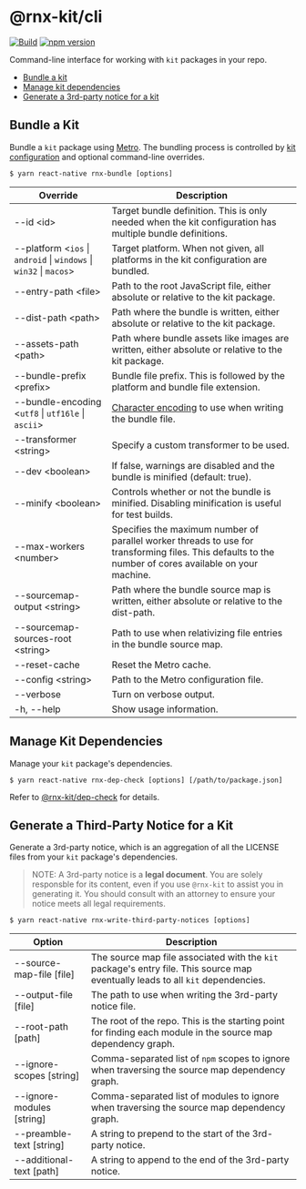 # @rnx-kit/cli

[![Build](https://github.com/microsoft/rnx-kit/actions/workflows/build.yml/badge.svg)](https://github.com/microsoft/rnx-kit/actions/workflows/build.yml)
[![npm version](https://img.shields.io/npm/v/@rnx-kit/babel-plugin-import-path-remapper)](https://www.npmjs.com/package/@rnx-kit/babel-plugin-import-path-remapper)

Command-line interface for working with `kit` packages in your repo.

- [Bundle a kit](#Bundle-a-Kit)
- [Manage kit dependencies](#Manage-Kit-Dependencies)
- [Generate a 3rd-party notice for a kit](#Generate-a-Third%2dParty-Notice-for-a-Kit)

## Bundle a Kit

Bundle a `kit` package using [Metro](https://facebook.github.io/metro). The
bundling process is controlled by
[kit configuration](https://github.com/microsoft/rnx-kit/tree/main/packages/config)
and optional command-line overrides.

```
$ yarn react-native rnx-bundle [options]
```

| Override                                                                                 | Description                                                                                                                                            |
| ---------------------------------------------------------------------------------------- | ------------------------------------------------------------------------------------------------------------------------------------------------------ |
| --id &lt;id&gt;                                                                          | Target bundle definition. This is only needed when the kit configuration has multiple bundle definitions.                                              |
| --platform &lt;`ios` &#124; `android` &#124; `windows` &#124; `win32` &#124; `macos`&gt; | Target platform. When not given, all platforms in the kit configuration are bundled.                                                                   |
| --entry-path &lt;file&gt;                                                                | Path to the root JavaScript file, either absolute or relative to the kit package.                                                                      |
| --dist-path &lt;path&gt;                                                                 | Path where the bundle is written, either absolute or relative to the kit package.                                                                      |
| --assets-path &lt;path&gt;                                                               | Path where bundle assets like images are written, either absolute or relative to the kit package.                                                      |
| --bundle-prefix &lt;prefix&gt;                                                           | Bundle file prefix. This is followed by the platform and bundle file extension.                                                                        |
| --bundle-encoding &lt;`utf8` &#124; `utf16le` &#124; `ascii`&gt;                         | [Character encoding](https://nodejs.org/api/buffer.html#buffer_buffers_and_character_encodings) to use when writing the bundle file.                   |
| --transformer &lt;string&gt;                                                             | Specify a custom transformer to be used.                                                                                                               |
| --dev &lt;boolean&gt;                                                                    | If false, warnings are disabled and the bundle is minified (default: true).                                                                            |
| --minify &lt;boolean&gt;                                                                 | Controls whether or not the bundle is minified. Disabling minification is useful for test builds.                                                      |
| --max-workers &lt;number&gt;                                                             | Specifies the maximum number of parallel worker threads to use for transforming files. This defaults to the number of cores available on your machine. |
| --sourcemap-output &lt;string&gt;                                                        | Path where the bundle source map is written, either absolute or relative to the dist-path.                                                             |
| --sourcemap-sources-root &lt;string&gt;                                                  | Path to use when relativizing file entries in the bundle source map.                                                                                   |
| --reset-cache                                                                            | Reset the Metro cache.                                                                                                                                 |
| --config &lt;string&gt;                                                                  | Path to the Metro configuration file.                                                                                                                  |
| --verbose                                                                                | Turn on verbose output.                                                                                                                                |
| -h, --help                                                                               | Show usage information.                                                                                                                                |

## Manage Kit Dependencies

Manage your `kit` package's dependencies.

```
$ yarn react-native rnx-dep-check [options] [/path/to/package.json]
```

Refer to
[@rnx-kit/dep-check](https://github.com/microsoft/rnx-kit/tree/main/packages/dep-check)
for details.

## Generate a Third-Party Notice for a Kit

Generate a 3rd-party notice, which is an aggregation of all the LICENSE files
from your `kit` package's dependencies.

> NOTE: A 3rd-party notice is a **legal document**. You are solely responsble
> for its content, even if you use `@rnx-kit` to assist you in generating it.
> You should consult with an attorney to ensure your notice meets all legal
> requirements.

```
$ yarn react-native rnx-write-third-party-notices [options]
```

| Option                    | Description                                                                                                                     |
| ------------------------- | ------------------------------------------------------------------------------------------------------------------------------- |
| --source-map-file [file]  | The source map file associated with the `kit` package's entry file. This source map eventually leads to all `kit` dependencies. |
| --output-file [file]      | The path to use when writing the 3rd-party notice file.                                                                         |
| --root-path [path]        | The root of the repo. This is the starting point for finding each module in the source map dependency graph.                    |
| --ignore-scopes [string]  | Comma-separated list of `npm` scopes to ignore when traversing the source map dependency graph.                                 |
| --ignore-modules [string] | Comma-separated list of modules to ignore when traversing the source map dependency graph.                                      |
| --preamble-text [string]  | A string to prepend to the start of the 3rd-party notice.                                                                       |
| --additional-text [path]  | A string to append to the end of the 3rd-party notice.                                                                          |
